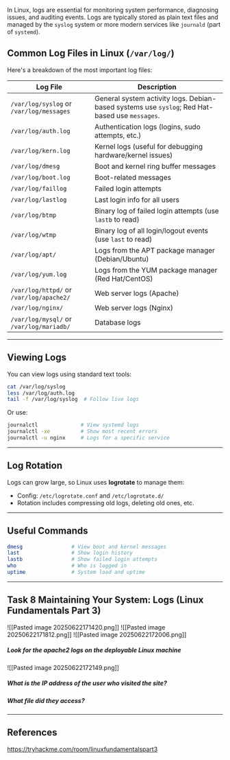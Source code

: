 In Linux, logs are essential for monitoring system performance, diagnosing issues, and auditing events. Logs are typically stored as plain text files and managed by the `syslog` system or more modern services like `journald` (part of `systemd`).

## Common Log Files in Linux (`/var/log/`)

Here's a breakdown of the most important log files:

| Log File                                 | Description                                                                                    |
| ---------------------------------------- | ---------------------------------------------------------------------------------------------- |
| `/var/log/syslog` or `/var/log/messages` | General system activity logs. Debian-based systems use `syslog`; Red Hat-based use `messages`. |
| `/var/log/auth.log`                      | Authentication logs (logins, sudo attempts, etc.)                                              |
| `/var/log/kern.log`                      | Kernel logs (useful for debugging hardware/kernel issues)                                      |
| `/var/log/dmesg`                         | Boot and kernel ring buffer messages                                                           |
| `/var/log/boot.log`                      | Boot-related messages                                                                          |
| `/var/log/faillog`                       | Failed login attempts                                                                          |
| `/var/log/lastlog`                       | Last login info for all users                                                                  |
| `/var/log/btmp`                          | Binary log of failed login attempts (use `lastb` to read)                                      |
| `/var/log/wtmp`                          | Binary log of all login/logout events (use `last` to read)                                     |
| `/var/log/apt/`                          | Logs from the APT package manager (Debian/Ubuntu)                                              |
| `/var/log/yum.log`                       | Logs from the YUM package manager (Red Hat/CentOS)                                             |
| `/var/log/httpd/` or `/var/log/apache2/` | Web server logs (Apache)                                                                       |
| `/var/log/nginx/`                        | Web server logs (Nginx)                                                                        |
| `/var/log/mysql/` or `/var/log/mariadb/` | Database logs                                                                                  |

---

## Viewing Logs

You can view logs using standard text tools:

```bash
cat /var/log/syslog
less /var/log/auth.log
tail -f /var/log/syslog  # Follow live logs
```

Or use:

```bash
journalctl              # View systemd logs
journalctl -xe          # Show most recent errors
journalctl -u nginx     # Logs for a specific service
```

---

## Log Rotation

Logs can grow large, so Linux uses **logrotate** to manage them:

- Config: `/etc/logrotate.conf` and `/etc/logrotate.d/`
- Rotation includes compressing old logs, deleting old ones, etc.

---

## Useful Commands

```bash
dmesg                # View boot and kernel messages
last                 # Show login history
lastb                # Show failed login attempts
who                  # Who is logged in
uptime               # System load and uptime
```

---

## Task 8 Maintaining Your System: Logs (Linux Fundamentals Part 3)

![[Pasted image 20250622171420.png]]
![[Pasted image 20250622171812.png]]
![[Pasted image 20250622172006.png]]

##### Look for the apache2 logs on the deployable Linux machine

![[Pasted image 20250622172149.png]]

##### What is the IP address of the user who visited the site?


##### What file did they access?

---

## References

https://tryhackme.com/room/linuxfundamentalspart3